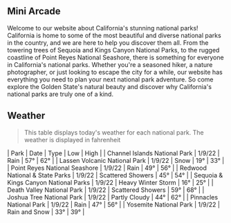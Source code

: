 ## Mini Arcade
Welcome to our website about California's stunning national parks! California is home to some of the most beautiful and diverse national parks in the country, and we are here to help you discover them all. From the towering trees of Sequoia and Kings Canyon National Parks, to the rugged coastline of Point Reyes National Seashore, there is something for everyone in California's national parks. Whether you're a seasoned hiker, a nature photographer, or just looking to escape the city for a while, our website has everything you need to plan your next national park adventure. So come explore the Golden State's natural beauty and discover why California's national parks are truly one of a kind.

## Weather
> This table displays today's weather for each national park. The weather is displayed in fahrenheit

| Park | Date | Type | Low | High |
| Channel Islands National Park | 1/9/22 | Rain | 57° | 62° |
| Lassen Volcanic National Park | 1/9/22 | Snow | 19° | 33° |
| Point Reyes National Seashore | 1/9/22 | Rain | 49° | 56° |
| Redwood National & State Parks | 1/9/22 | Scattered Showers | 45° | 54° |
| Sequoia & Kings Canyon National Parks | 1/9/22 | Heavy Winter Storm | 16° | 25° |
| Death Valley National Park | 1/9/22 | Scattered Showers | 59° | 68° |
| Joshua Tree National Park | 1/9/22 | Partly Cloudy | 44° | 62° |
| Pinnacles National Park | 1/9/22 | Rain | 47° | 56° |
| Yosemite National Park | 1/9/22 | Rain and Snow | 33° | 39° |